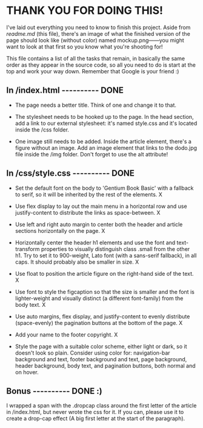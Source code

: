# THANK YOU FOR DOING THIS!
I've laid out everything you need to know to finish this project. Aside from *readme.md* (this file), there's an image of what the finished version of the page should look like (without color) named mockup.png——you might want to look at that first so you know what you're shooting for!

This file contains a list of all the tasks that remain, in basically the same order as they appear in the source code, so all you need to do is start at the top and work your way down. Remember that Google is your friend :)

## In /index.html ---------- DONE
+ The page needs a better title. Think of one and change it to that.

+ The stylesheet needs to be hooked up to the page. In the head section, add a link to our external stylesheet: it's named style.css and it's located inside the /css folder.

+ One image still needs to be added. Inside the article element, there's a figure without an image. Add an image element that links to the dodo.jpg file inside the /img folder. Don't forget to use the alt attribute!

## In /css/style.css ---------- DONE
+ Set the default font on the body to 'Gentium Book Basic' with a fallback to serif, so it will be inherited by the rest of the elements. X

+ Use flex display to lay out the main menu in a horizontal row and use justify-content to distribute the links as space-between. X

+ Use left and right auto margin to center both the header and article sections horizontally on the page. X

+ Horizontally center the header h1 elements and use the font and text-transform properties to visually distinguish class .small from the other h1. Try to set it to 900-weight, Lato font (with a sans-serif fallback), in all caps. It should probably also be smaller in size. X

+ Use float to position the article figure on the right-hand side of the text. X

+ Use font to style the figcaption so that the size is smaller and the font is lighter-weight and visually distinct (a different font-family) from the body text. X

+ Use auto margins, flex display, and justify-content to evenly distribute (space-evenly) the pagination buttons at the bottom of the page. X

+ Add your name to the footer copyright. X

+ Style the page with a suitable color scheme, either light or dark, so it doesn't look so plain. Consider using color for: navigation-bar background and text, footer background and text, page background, header background, body text, and pagination buttons, both normal and on hover.

## Bonus ---------- DONE :)
I wrapped a span with the .dropcap class around the first letter of the article in /index.html, but never wrote the css for it. If you can, please use it to create a drop-cap effect (A big first letter at the start of the paragraph).
